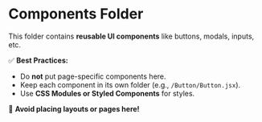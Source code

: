 # Components Folder

This folder contains **reusable UI components** like buttons, modals, inputs, etc.

✅ **Best Practices:**

- Do **not** put page-specific components here.
- Keep each component in its own folder (e.g., `/Button/Button.jsx`).
- Use **CSS Modules or Styled Components** for styles.

🛑 **Avoid placing layouts or pages here!**
